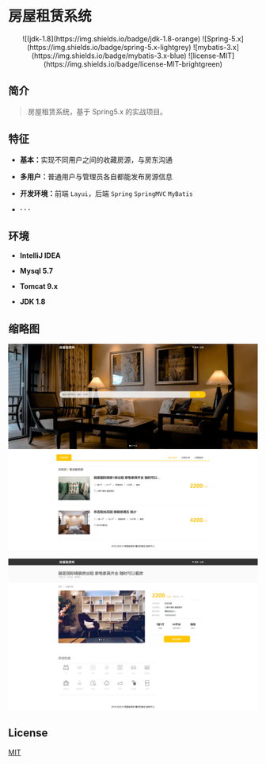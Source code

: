 <p align="center">
    <h1>房屋租赁系统</h1>
</p>

<p align="center">
![(jdk-1.8](https://img.shields.io/badge/jdk-1.8-orange)
![Spring-5.x](https://img.shields.io/badge/spring-5.x-lightgrey) 
![mybatis-3.x](https://img.shields.io/badge/mybatis-3.x-blue) 
![license-MIT](https://img.shields.io/badge/license-MIT-brightgreen)  

</p>

## 简介

> 房屋租赁系统，基于 Spring5.x 的实战项目。



## 特征

- <b>基本：</b>实现不同用户之间的收藏房源，与房东沟通
- <b>多用户：</b>普通用户与管理员各自都能发布房源信息
- <b>开发环境：</b>前端 `Layui`，后端 `Spring` `SpringMVC` `MyBatis`

- <b>· · ·</b>



## 环境

- <b>IntelliJ IDEA</b>

- <b>Mysql 5.7</b>

- <b>Tomcat 9.x</b>

- <b>JDK 1.8</b>



## 缩略图

![](web/img/assets/guide-home.png)







![](web/img/assets/guide-detail.png)



## License

[MIT](http://opensource.org/licenses/MIT)

